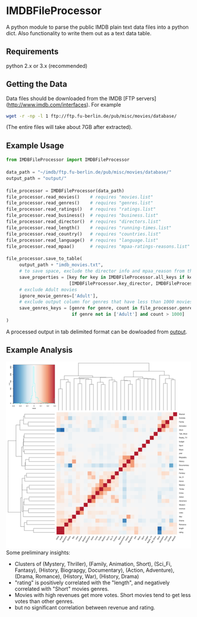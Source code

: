 # IMDBFileProcessor

A python module to parse the public IMDB plain text data files into a python dict. Also functionality to write them out as a text data table.

## Requirements
python 2.x or 3.x (recommended)

## Getting the Data
Data files should be downloaded from the IMDB [FTP servers] (http://www.imdb.com/interfaces). For example 
```bash
wget -r -np -l 1 ftp://ftp.fu-berlin.de/pub/misc/movies/database/
```

(The entire files will take about 7GB after extracted).

## Example Usage

```python
from IMDBFileProcessor import IMDBFileProcessor

data_path = "~/imdb/ftp.fu-berlin.de/pub/misc/movies/database/"
output_path = "output/"

file_processor = IMDBFileProcessor(data_path)
file_processor.read_movies()    # requires "movies.list"
file_processor.read_genres()    # requires "genres.list"
file_processor.read_ratings()   # requires "ratings.list"
file_processor.read_business()  # requires "business.list"
file_processor.read_director()  # requires "directors.list"
file_processor.read_length()    # requires "running-times.list"
file_processor.read_country()   # requires "countries.list"
file_processor.read_language()  # requires "language.list"
file_processor.read_mpaa()      # requires "mpaa-ratings-reasons.list"

file_processor.save_to_table(
     output_path + "imdb_movies.txt",
     # to save space, exclude the director info and mpaa_reason from the output columns
     save_properties = [key for key in IMDBFileProcessor.all_keys if key not in
                        [IMDBFileProcessor.key_director, IMDBFileProcessor.key_mpaa_reason]],
     # exclude Adult movies
     ignore_movie_genres=['Adult'],
     # exclude output column for genres that have less than 1000 movies, and Adult genre
     save_genres_keys = [genre for genre, count in file_processor.genre_count.items()
                         if genre not in ['Adult'] and count > 1000]
)
```

A processed output in tab delimited format can be dowloaded from [output](output/).

## Example Analysis

![Correlation](analysis/imdb_corr_heatmap.png)
Some preliminary insights:

  - Clusters of (Mystery, Thriller), (Family, Animation, Short), (Sci_Fi, Fantasy), (History, Biograpgy, Documentary), (Action, Adventure), (Drama, Romance), (History, War), (History, Drama)
  - "rating" is positively correlated with the "length", and negatively correlated with "Short" movies genres.
  - Movies with high revenues get more votes. Short movies tend to get less votes than other genres.
  - but no significant correlation between revenue and rating.
